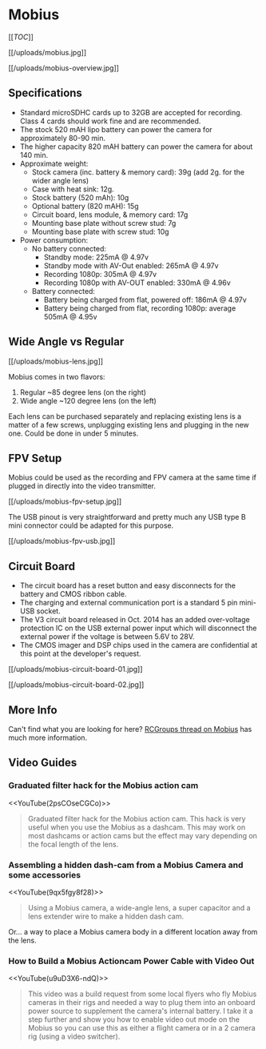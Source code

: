 # Mobius

[[_TOC_]]

[[/uploads/mobius.jpg]]

[[/uploads/mobius-overview.jpg]]

## Specifications

* Standard microSDHC cards up to 32GB are accepted for recording. Class 4 cards should work fine and are recommended. 
* The stock 520 mAH lipo battery can power the camera for approximately 80-90 min. 
* The higher capacity 820 mAH battery can power the camera for about 140 min.
* Approximate weight:
  * Stock camera (inc. battery & memory card): 39g (add 2g. for the wider angle lens)
  * Case with heat sink: 12g.
  * Stock battery (520 mAh): 10g
  * Optional battery (820 mAH): 15g
  * Circuit board, lens module, & memory card: 17g
  * Mounting base plate without screw stud: 7g
  * Mounting base plate with screw stud: 10g
* Power consumption:
  * No battery connected:
    * Standby mode: 225mA @ 4.97v
    * Standby mode with AV-Out enabled: 265mA @ 4.97v
    * Recording 1080p: 305mA @ 4.97v
    * Recording 1080p with AV-OUT enabled: 330mA @ 4.96v
  * Battery connected:
    * Battery being charged from flat, powered off: 186mA @ 4.97v
    * Battery being charged from flat, recording 1080p: average 505mA @ 4.95v

## Wide Angle vs Regular

[[/uploads/mobius-lens.jpg]] 

Mobius comes in two flavors:

1. Regular ~85 degree lens (on the right)
2. Wide angle ~120 degree lens (on the left)

Each lens can be purchased separately and replacing existing lens is a matter of a few screws, unplugging existing lens and plugging in the new one. Could be done in under 5 minutes.

## FPV Setup

Mobius could be used as the recording and FPV camera at the same time if plugged in directly into the video transmitter.

[[/uploads/mobius-fpv-setup.jpg]] 

The USB pinout is very straightforward and pretty much any USB type B mini connector could be adapted for this purpose.

[[/uploads/mobius-fpv-usb.jpg]]

## Circuit Board

* The circuit board has a reset button and easy disconnects for the battery and CMOS ribbon cable.
* The charging and external communication port is a standard 5 pin mini-USB socket. 
* The V3 circuit board released in Oct. 2014 has an added over-voltage protection IC on the USB external power input which will disconnect the external power if the voltage is between 5.6V to 28V. 
* The CMOS imager and DSP chips used in the camera are confidential at this point at the developer's request. 

[[/uploads/mobius-circuit-board-01.jpg]]

[[/uploads/mobius-circuit-board-02.jpg]]

## More Info

Can't find what you are looking for here? [RCGroups thread on Mobius](http://www.rcgroups.com/forums/showthread.php?t=1904559) has much more information.

## Video Guides

### Graduated filter hack for the Mobius action cam

<<YouTube(2psCOseCGCo)>>

> Graduated filter hack for the Mobius action cam. This hack is very useful when you use the Mobius as a dashcam. This may work on most dashcams or action cams but the effect may vary depending on the focal length of the lens.

### Assembling a hidden dash-cam from a Mobius Camera and some accessories

<<YouTube(9qx5fgy8f28)>>

> Using a Mobius camera, a wide-angle lens, a super capacitor and a lens extender wire to make a hidden dash cam.

Or... a way to place a Mobius camera body in a different location away from the lens.

### How to Build a Mobius Actioncam Power Cable with Video Out

<<YouTube(u9uD3X6-ndQ)>>

> This video was a build request from some local flyers who fly Mobius cameras in their rigs and needed a way to plug them into an onboard power source to supplement the camera's internal battery. I take it a step further and show you how to enable video out mode on the Mobius so you can use this as either a flight camera or in a 2 camera rig (using a video switcher).